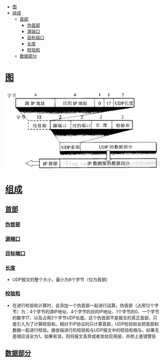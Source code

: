 
* [<a href="#">图</a>](#图)
* [<a href="#">组成</a>](#组成)
    * [<a href="#">首部</a>](#首部)
        * [<a href="#">伪首部</a>](#伪首部)
        * [<a href="#">源端口</a>](#源端口)
        * [<a href="#">目标端口</a>](#目标端口)
        * [<a href="#">长度</a>](#长度)
        * [<a href="#">校验和</a>](#校验和)
    * [<a href="#">数据部分</a>](#数据部分)


# [图](#)
![img.png](../img/计算机网络/UDP报文.png)
# [组成](#)
## [首部](#)
### [伪首部](#)
### [源端口](#)
### [目标端口](#)
### [长度](#)
  - UDP报文的整个大小，最小为8个字节（仅为首部)
### [校验和](#)
  - 在进行检验和计算时，会添加一个伪首部一起进行运算。伪首部（占用12个字节）为：4个字节的源IP地址、4个字节的目的IP地址、1个字节的0、一个字节的数字17、以及占用2个字节UDP长度。这个伪首部不是报文的真正首部，只是引入为了计算校验和。相对于IP协议的只计算首部，UDP检验和会把首部和数据一起进行校验。接收端进行的校验和与UDP报文中的校验和相与，如果无差错应该全为1。如果有误，则将报文丢弃或者发给应用层、并附上差错警告
## [数据部分](#)